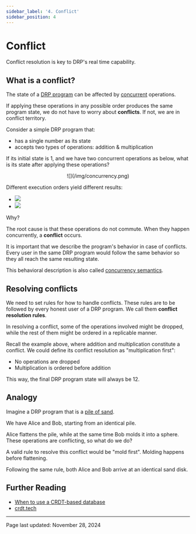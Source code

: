 ```yaml
---
sidebar_label: '4. Conflict'
sidebar_position: 4
---
```


# Conflict

Conflict resolution is key to DRP's real time capability.

## What is a conflict?
The state of a [DRP program](./drp-program.md) can be affected by [concurrent](./concurrency.md) operations.

If applying these operations in any possible order produces the same program state, we do not have to worry about **conflicts**. If not, we are in conflict territory.

Consider a simple DRP program that:
- has a single number as its state
- accepts two types of operations: addition & multiplication

If its initial state is 1, and we have two concurrent operations as below, what is its state after applying these operations?

<div align="center">
    ![](/img/concurrency.png)
</div>

Different execution orders yield different results:
- ![](https://latex.codecogs.com/svg.latex?(1+7)\cdot3+2=26)
- ![](https://latex.codecogs.com/svg.latex?(1\cdot3)+7+2=12)

Why?

The root cause is that these operations do not commute. When they happen concurrently, a **conflict** occurs.

It is important that we describe the program's behavior in case of conflicts. Every user in the same DRP program would follow the same behavior so they all reach the same resulting state.

This behavioral description is also called [concurrency semantics](https://en.wikipedia.org/wiki/Concurrency_semantics).

## Resolving conflicts

We need to set rules for how to handle conflicts. These rules are to be followed by every honest user of a DRP program. We call them **conflict resolution rules**.

In resolving a conflict, some of the operations involved might be dropped, while the rest of them might be ordered in a replicable manner.

Recall the example above, where addition and multiplication constitute a conflict. We could define its conflict resolution as "multiplication first":
- No operations are dropped
- Multiplication is ordered before addition

This way, the final DRP program state will always be 12.

## Analogy

Imagine a DRP program that is a [pile of sand](https://blog.topology.gg/the-origins-of-topology-from-ledgers-to-sandcastles-part-2/).

We have Alice and Bob, starting from an identical pile.

Alice flattens the pile, while at the same time Bob molds it into a sphere. These operations are conflicting, so what do we do?

A valid rule to resolve this conflict would be "mold first". Molding happens before flattening.

Following the same rule, both Alice and Bob arrive at an identical sand disk.

## Further Reading
- [When to use a CRDT-based database](https://www.infoworld.com/article/2256888/when-to-use-a-crdt-based-database.html)
- [crdt.tech](https://crdt.tech/)

---

Page last updated: November 28, 2024